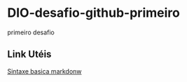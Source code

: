 # DIO-desafio-github-primeiro
primeiro desafio 

## Link Utéis ##
[Sintaxe basica markdonw](https://markdown.net.br/sintaxe-basica/)
